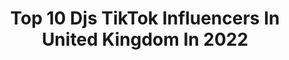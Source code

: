 ---
title: Top 10 Djs TikTok Influencers In United Kingdom In 2022
description: >-
  Find top djs TikTok influencers in United Kingdom in 2022. Most popular hashtags: #fyp #foryou #foryoupage #viral.
platform: TikTok
hits: 16
text_top: Analyze the most popular TikTok influencers on inBeat.
text_bottom: inBeat aggregates 16 TikTok influencers like this in United Kingdom for you to pitch.
profiles:
  - username: "michellemccormick19"
    fullname: >-
      Michelle Mc Cormick
    bio: >-
      #classycats🐈 #andyangels #djswolves #gsacode💜💜 #antibullybunnies
    location: "United Kingdom"
    followers: 3675
    engagement: 3703
    commentsToLikes: 0.323372
    id: ckb1dc5tf28e20j238j9ki5ha
    verified: false
    hashtags: "#andyangels, #djswolve, #lexiessuperheroes4life, #antibullybunnies"
  - username: "surreality777"
    fullname: >-
      Surreal🔊
    bio: >-
      Challenge ♾️ Name the Dj's in comments Follow our Playlist in link bellow ⬇️⬇️⬇️
    location: "United Kingdom"
    followers: 19800
    engagement: 624
    commentsToLikes: 0.018796
    id: ckcp23krsbh1w0j23wqg6xpg0
    verified: false
    hashtags: "#producer, #techhous, #techhouse, #rave"
  - username: "mgw95"
    fullname: >-
      😎Michael😎
    bio: >-
      💜Lauren💙Shan💛Sammy🧡Becca💚Charlie Snapchat: michael24995
    location: "United Kingdom"
    followers: 10400
    engagement: 1292
    commentsToLikes: 0.060967
    id: ck8w1qc1f2rmw0j781uit7vdv
    verified: false
    hashtags: "#viral, #manicmonsterz, #buenobuds, #comedy"
  - username: "bradleystubbs11"
    fullname: >-
      Bradley Stubbs
    bio: >-
      Cheshire | 📸 @bradleystubbs11
    location: "United Kingdom"
    followers: 26200
    engagement: 941
    commentsToLikes: 0.015315
    id: ck9n8dgmo8hht0j78s49cssve
    verified: false
    hashtags: "#car, #coronavirus, #lockdown, #foruyou"
  - username: "djmagofficial"
    fullname: >-
      DJ MAG
    bio: >-
      Living and Breathing Dance Music since 1991.
    location: "United Kingdom"
    followers: 30100
    engagement: 651
    commentsToLikes: 0.020714
    id: ckbqkl6yo5o660j23trfqak2q
    verified: false
    hashtags: "#techno, #foryoupage, #dancing, #djmag"
  - username: "caljones02"
    fullname: >-
      CJ
    bio: >-
      Hey 👋🏻 donate to the link below if you want me to have a civil war with dobrik
    location: "United Kingdom"
    followers: 20500
    engagement: 1051
    commentsToLikes: 0.137376
    id: ckbkw6982rth90j23vcyb3rth
    verified: false
    hashtags: "#duet, #comedy, #walkyourwonderful, #viral"
  - username: "aerialdani.s.b"
    fullname: >-
      Dani-ShannonBradbury
    bio: >-
      🎪contortionist & aerialist🇬🇧🎪
    location: "United Kingdom"
    followers: 173500
    engagement: 1948
    commentsToLikes: 0.017173
    id: ck8ad9pgz4i0n0j78nfrhybb5
    verified: false
    hashtags: "#aerialhoop, #myprotein, #workout, #viral"
  - username: "setterkamz2"
    fullname: >-
      Setterkamz
    bio: >-
      second account 🥺 ‼️ SUBSRIBE ⬇️ xWKiJB
    location: "United Kingdom"
    followers: 47900
    engagement: 1246
    commentsToLikes: 0.016122
    id: cka0ro6q5hvxy0i78kr6dijjt
    verified: false
    hashtags: "#makemefamous, #mulacake, #fyp, #reaction"
  - username: "liamg_music"
    fullname: >-
      LiamG
    bio: >-
      Official account of LiamG! Join my livestreams to watch live DJ Sets!
    location: "United Kingdom"
    followers: 2555
    engagement: 772
    commentsToLikes: 0.040227
    id: ckamivob1lrh30i78icr9vvbd
    verified: false
    hashtags: "#halloween, #album, #2020, #billieeilish"
  - username: "tomseed"
    fullname: >-
      Tom Seed
    bio: >-
      Gym TikTok: @TomSeedFitness Instagram - @TomSeedUK
    location: "United Kingdom"
    followers: 8887
    engagement: 470
    commentsToLikes: 0.025664
    id: cka65dwtscoph0i78a53k774t
    verified: false
    hashtags: "#viral, #lockdown, #quarantinelife, #waterballoon"
---